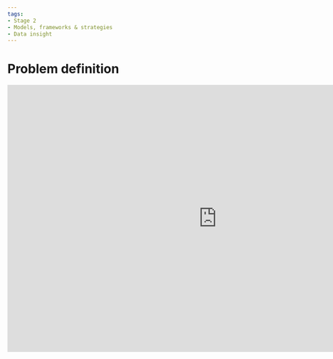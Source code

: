 ```yaml
---
tags:
- Stage 2
- Models, frameworks & strategies
- Data insight
---
```


# Problem definition 

<iframe src="https://embed.kumu.io/e6e69a73592d0feb814544af0a523e68" width="940" height="600" frameborder="0"></iframe>
